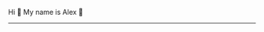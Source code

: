 Hi 👋 My name is Alex 🌱

-------------

<!--
**alexrosenbaum/alexrosenbaum** is a ✨ _special_ ✨ repository because its `README.md` (this file) appears on your GitHub profile.

Here are some ideas to get you started:

🌱 I’m currently learning topics in  variety of fields including :
- Data Analysis with SQL & Excel
- Software Testing
- JavaScript
- CompTIA A+
- Ethical Hacking with Linux & Python

- 🔭 I’m currently working on ...
- 🌱 I’m currently learning ...
- 👯 I’m looking to collaborate on ...
- 🤔 I’m looking for help with ...
- 💬 Ask me about ...
- 📫 How to reach me: ...
- 😄 Pronouns: ...
- ⚡ Fun fact: ....
-->
